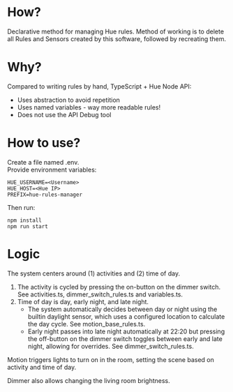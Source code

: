 # How?

Declarative method for managing Hue rules.
Method of working is to delete all Rules and Sensors created by this software,
followed by recreating them.

# Why?

Compared to writing rules by hand, TypeScript + Hue Node API:

- Uses abstraction to avoid repetition
- Uses named variables - way more readable rules!
- Does not use the API Debug tool

# How to use?

Create a file named .env.  
Provide environment variables:

```
HUE_USERNAME=<Username>
HUE_HOST=<Hue IP>
PREFIX=hue-rules-manager
```

Then run:

```
npm install
npm run start
```

# Logic

The system centers around (1) activities and (2) time of day.

1. The activity is cycled by pressing the on-button on the dimmer switch.
   See activities.ts, dimmer_switch_rules.ts and variables.ts.
2. Time of day is day, early night, and late night.
   - The system automatically decides between day or night using the builtin
     daylight sensor, which uses a configured location to calculate the day cycle.
     See motion_base_rules.ts.
   - Early night passes into late night automatically at 22:20 but pressing
     the off-button on the dimmer switch toggles between early and late night,
     allowing for overrides.
     See dimmer_switch_rules.ts.

Motion triggers lights to turn on in the room,
setting the scene based on activity and time of day.

Dimmer also allows changing the living room brightness.
